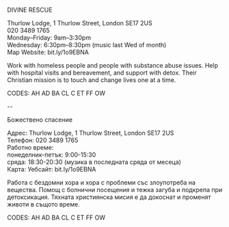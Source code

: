 DIVINE RESCUE

Thurlow Lodge, 1 Thurlow Street, London SE17 2US  
020 3489 1765  
Monday–Friday: 9am–3:30pm  
Wednesday: 6:30pm–8:30pm (music last Wed of month)  
Map   Website: bit.ly/1o9EBNA  

Work with homeless people and people with substance abuse issues. Help with hospital visits and bereavement, and support with detox. Their Christian mission is to touch and change lives one at a time.

CODES: AH AD BA CL C ET FF OW

--

Божествено спасение

Адрес: Thurlow Lodge, 1 Thurlow Street, London SE17 2US  
Телефон: 020 3489 1765  
Работно време:  
понеделник-петък: 9:00-15:30  
сряда: 18:30-20:30 (музика в последната сряда от месеца)  
Карта: Уебсайт: bit.ly/1o9EBNA  

Работа с бездомни хора и хора с проблеми със злоупотреба на вещества. Помощ с болнични посещения и тежка загуба и подкрепа при детоксикация. Тяхната християнска мисия е да докоснат и променят животи в същото време.

CODES: AH AD BA CL C ET FF OW